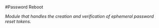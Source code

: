 #Password Reboot

*Module that handles the creation and verification of ephemeral password reset tokens.*
